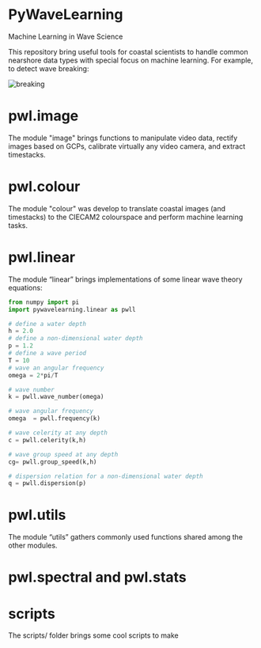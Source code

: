 # PyWaveLearning
Machine Learning in Wave Science

This repository bring useful tools for coastal scientists to handle common nearshore data types with special focus on machine learning. For example, to detect wave breaking:

![breaking](doc/image/predict_wavebreaking.gif)

# pwl.image
The module "image" brings functions to manipulate video data, rectify images based on GCPs, calibrate virtually any video camera, and extract timestacks.

# pwl.colour
The module "colour" was develop to translate coastal images (and timestacks) to the CIECAM2 colourspace and perform machine learning tasks. 

# pwl.linear
The module “linear” brings implementations of some linear wave theory equations:

```python
from numpy import pi
import pywavelearning.linear as pwll

# define a water depth
h = 2.0
# define a non-dimensional water depth
p = 1.2
# define a wave period
T = 10
# wave an angular frequency
omega = 2*pi/T

# wave number
k = pwll.wave_number(omega)

# wave angular frequency
omega  = pwll.frequency(k)

# wave celerity at any depth
c = pwll.celerity(k,h)

# wave group speed at any depth
cg= pwll.group_speed(k,h)

# dispersion relation for a non-dimensional water depth
q = pwll.dispersion(p)
```

# pwl.utils
The module “utils” gathers commonly used  functions shared among the other modules.

# pwl.spectral and pwl.stats

# scripts
The scripts/ folder brings some cool scripts to make

